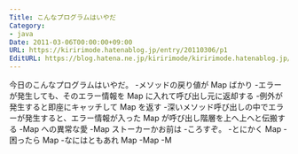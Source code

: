 ```yaml
---
Title: こんなプログラムはいやだ
Category:
- java
Date: 2011-03-06T00:00:00+09:00
URL: https://kiririmode.hatenablog.jp/entry/20110306/p1
EditURL: https://blog.hatena.ne.jp/kiririmode/kiririmode.hatenablog.jp/atom/entry/8454420450078211156
---
```



今日のこんなプログラムはいやだ。
-メソッドの戻り値が Map ばかり
-エラーが発生しても、そのエラー情報を Map に入れて呼び出し元に返却する
-例外が発生すると即座にキャッチして Map を返す
-深いメソッド呼び出しの中でエラーが発生すると、エラー情報が入った Map が呼び出し階層を上へ上へと伝搬する
-Map への異常な愛
-Map ストーカーかお前は
-ころすぞ。
-とにかく Map
-困ったら Map
-なにはともあれ Map
-Map
-M
